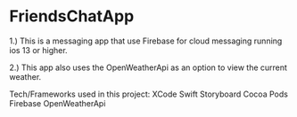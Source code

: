 #  FriendsChatApp


1.) This is a messaging app that use Firebase for cloud messaging running ios 13 or higher.

2.) This app also uses the OpenWeatherApi as an option to view the current weather.

Tech/Frameworks used in this project:
XCode
Swift
Storyboard
Cocoa Pods
Firebase
OpenWeatherApi


